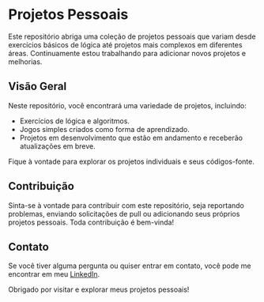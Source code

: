 # Projetos Pessoais

Este repositório abriga uma coleção de projetos pessoais que variam desde exercícios básicos de lógica até projetos mais complexos em diferentes áreas. Continuamente estou trabalhando para adicionar novos projetos e melhorias.

## Visão Geral

Neste repositório, você encontrará uma variedade de projetos, incluindo:

- Exercícios de lógica e algoritmos.
- Jogos simples criados como forma de aprendizado.
- Projetos em desenvolvimento que estão em andamento e receberão atualizações em breve.

Fique à vontade para explorar os projetos individuais e seus códigos-fonte.

## Contribuição

Sinta-se à vontade para contribuir com este repositório, seja reportando problemas, enviando solicitações de pull ou adicionando seus próprios projetos pessoais. Toda contribuição é bem-vinda!

## Contato

Se você tiver alguma pergunta ou quiser entrar em contato, você pode me encontrar em meu [LinkedIn](https://www.linkedin.com/in/luishferreira23/).

Obrigado por visitar e explorar meus projetos pessoais!
